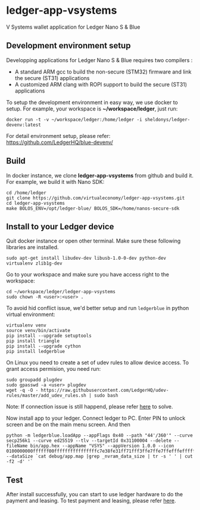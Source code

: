 # ledger-app-vsystems
V Systems wallet application for Ledger Nano S &amp; Blue

## Development environment setup
Developping applications for Ledger Nano S &amp; Blue requires two compilers :

* A standard ARM gcc to build the non-secure (STM32) firmware and link the secure (ST31) applications
* A customized ARM clang with ROPI support to build the secure (ST31) applications

To setup the development environment in easy way, we use docker to setup. For example, your workspace is **~/workspace/ledger**, just run:

```
docker run -t -v ~/workspace/ledger:/home/ledger -i sheldonys/ledger-devenv:latest
```

For detail environment setup, please refer: https://github.com/LedgerHQ/blue-devenv/

## Build
In docker instance, we clone **ledger-app-vsystems** from github and build it. For example, we build it with Nano SDK:

```
cd /home/ledger
git clone https://github.com/virtualeconomy/ledger-app-vsystems.git
cd ledger-app-vsystems
make BOLOS_ENV=/opt/ledger-blue/ BOLOS_SDK=/home/nanos-secure-sdk
```

## Install to your Ledger device
Quit docker instance or open other terminal. Make sure these following libraries are installed.

```
sudo apt-get install libudev-dev libusb-1.0-0-dev python-dev virtualenv zlib1g-dev
```

Go to your workspace and make sure you have access right to the workspace:

```
cd ~/workspace/ledger/ledger-app-vsystems
sudo chown -R <user>:<user> .
```

To avoid hid conflict issue, we'd better setup and run `ledgerblue` in python virtual environment:

```
virtualenv venv
source venv/bin/activate
pip install --upgrade setuptools
pip install triangle
pip install --upgrade cython
pip install ledgerblue
```

On Linux you need to create a set of udev rules to allow device access. To grant access permision, you need run:

```
sudo groupadd plugdev
sudo gpasswd -a <user> plugdev
wget -q -O - https://raw.githubusercontent.com/LedgerHQ/udev-rules/master/add_udev_rules.sh | sudo bash
```

Note: If connection issue is still happend, please refer [here](https://support.ledger.com/hc/en-us/articles/115005165269-What-if-Ledger-Wallet-is-not-recognized-on-Linux-) to solve.

Now install app to your ledger. Connect ledger to PC. Enter PIN to unlock screen and be on the main menu screen. And then

```
python -m ledgerblue.loadApp --appFlags 0x40 --path "44'/360'" --curve secp256k1 --curve ed25519 --tlv --targetId 0x31100004 --delete --fileName bin/app.hex --appName "VSYS" --appVersion 1.0.0 --icon 0100000000ffffff00ffffffffffffffffc7e38fe31ff71fff3ffe7ffe7ffefffeffffffffffffffff --dataSize `cat debug/app.map |grep _nvram_data_size | tr -s ' ' | cut -f2 -d' '` 
```

## Test
After install successfully, you can start to use ledger hardware to do the payment and leasing. To test payment and leasing, please refer [here](https://github.com/virtualeconomy/vsystems-ledger-js).